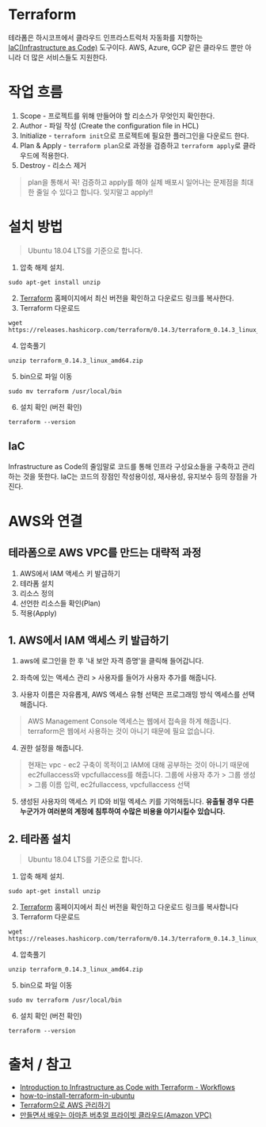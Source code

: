 # Terraform
테라폼은 하시코프에서 클라우드 인프라스트럭처 자동화를 지향하는 [IaC(Infrastructure as Code)](#IaC) 도구이다. AWS, Azure, GCP 같은 클라우드 뿐만 아니라 더 많은 서비스들도 지원한다.

# 작업 흐름
1. Scope - 프로젝트를 위해 만들어야 할 리소스가 무엇인지 확인한다.
2. Author - 파일 작성 (Create the configuration file in HCL)
3. Initialize - ```terraform init```으로 프로젝트에 필요한 플러그인을 다운로드 한다.
4. Plan & Apply - ```terraform plan```으로 과정을 검증하고 ```terraform apply```로 클라우드에 적용한다.
5. Destroy - 리소스 제거

> plan을 통해서 꼭! 검증하고 apply를 해야 실제 배포시 일어나는 문제점을 최대한 줄일 수 있다고 합니다. 잊지말고 apply!!

# 설치 방법
> Ubuntu 18.04 LTS를 기준으로 합니다.
1. 압축 해제 설치.
```
sudo apt-get install unzip
```
2. [Terraform](https://www.terraform.io/downloads.html) 홈페이지에서 최신 버전을 확인하고 다운로드 링크를 복사한다.
3. Terraform 다운로드
```
wget https://releases.hashicorp.com/terraform/0.14.3/terraform_0.14.3_linux_amd64.zip
```
4. 압축풀기
```
unzip terraform_0.14.3_linux_amd64.zip
```
5. bin으로 파일 이동
```
sudo mv terraform /usr/local/bin
```
6. 설치 확인 (버전 확인)
```
terraform --version
```

## IaC
Infrastructure as Code의 줄임말로 코드를 통해 인프라 구성요소들을 구축하고 관리하는 것을 뜻한다.
IaC는 코드의 장점인 작성용이성, 재사용성, 유지보수 등의 장점을 가진다.

# AWS와 연결
## 테라폼으로 AWS VPC를 만드는 대략적 과정
1. AWS에서 IAM 액세스 키 발급하기
2. 테라폼 설치
3. 리소스 정의
4. 선언한 리소스들 확인(Plan)
5. 적용(Apply)
  
## 1. AWS에서 IAM 액세스 키 발급하기
1. aws에 로그인을 한 후 '내 보안 자격 증명'을 클릭해 들어갑니다.
<!-- ![aws_main](../images/terraform_img/aws_main.png)-->
2. 좌측에 있는 액세스 관리 > 사용자를 들어가 사용자 추가를 해줍니다.
<!--![IAM_menu](../images/terraform_img/IAM_menu.png)-->
3. 사용자 이름은 자유롭게, AWS 엑세스 유형 선택은 프로그래밍 방식 엑세스를 선택해줍니다.
> AWS Management Console 엑세스는 웹에서 접속을 하게 해줍니다. terraform은 웹에서 사용하는 것이 아니기 때문에 필요 없습니다.
<!--![user_name](../images/terraform_img/user_name.png)-->
4. 권한 설정을 해줍니다.
> 현재는 vpc - ec2 구축이 목적이고 IAM에 대해 공부하는 것이 아니기 때문에 ec2fullaccess와 vpcfullaccess를 해줍니다.
그룹에 사용자 추가 > 그룹 생성 > 그룹 이름 입력, ec2fullaccess, vpcfullaccess 선택
<!--![ec2f](../images/terraform_img/ec2f.png)-->
<!--![vcpf](../images/terraform_img/vcpf.png)-->
5. 생성된 사용자의 액세스 키 ID와 비밀 엑세스 키를 기억해둡니다.
**유출될 경우 다른 누군가가 여러분의 계정에 침투하여 수많은 비용을 야기시킬수 있습니다.**
<!--![accesskey_secretkey](../images/terraform_img/accesskey_secretkey.png)-->


## 2. 테라폼 설치
> Ubuntu 18.04 LTS를 기준으로 합니다.
1. 압축 해제 설치.
```
sudo apt-get install unzip
```
2. [Terraform](https://www.terraform.io/downloads.html) 홈페이지에서 최신 버전을 확인하고 다운로드 링크를 복사합니다
3. Terraform 다운로드
```
wget https://releases.hashicorp.com/terraform/0.14.3/terraform_0.14.3_linux_amd64.zip
```
4. 압축풀기
```
unzip terraform_0.14.3_linux_amd64.zip
```
5. bin으로 파일 이동
```
sudo mv terraform /usr/local/bin
```
6. 설치 확인 (버전 확인)
```
terraform --version
```

# 출처 / 참고
- [Introduction to Infrastructure as Code with Terraform - Workflows](https://learn.hashicorp.com/tutorials/terraform/infrastructure-as-code?in=terraform/aws-get-started#workflows)
- [how-to-install-terraform-in-ubuntu](https://qastack.kr/ubuntu/983351/how-to-install-terraform-in-ubuntu)
- [Terraform으로 AWS 관리하기](https://blog.outsider.ne.kr/1260)
- [만들면서 배우는 아마존 버추얼 프라이빗 클라우드(Amazon VPC)](https://www.44bits.io/ko/post/understanding_aws_vpc)
